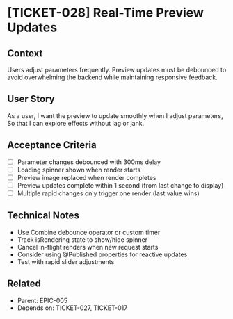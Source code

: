 # [TICKET-028] Real-Time Preview Updates

## Context
Users adjust parameters frequently. Preview updates must be debounced to avoid overwhelming the backend while maintaining responsive feedback.

## User Story
As a user,
I want the preview to update smoothly when I adjust parameters,
So that I can explore effects without lag or jank.

## Acceptance Criteria
- [ ] Parameter changes debounced with 300ms delay
- [ ] Loading spinner shown when render starts
- [ ] Preview image replaced when render completes
- [ ] Preview updates complete within 1 second (from last change to display)
- [ ] Multiple rapid changes only trigger one render (last value wins)

## Technical Notes
- Use Combine debounce operator or custom timer
- Track isRendering state to show/hide spinner
- Cancel in-flight renders when new request starts
- Consider using @Published properties for reactive updates
- Test with rapid slider adjustments

## Related
- Parent: EPIC-005
- Depends on: TICKET-027, TICKET-017
